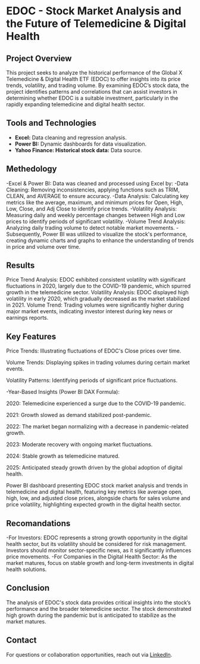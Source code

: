 # EDOC - Stock Market Analysis and the Future of Telemedicine & Digital Health

## Project Overview
This project seeks to analyze the historical performance of the Global X Telemedicine & Digital Health ETF (EDOC) to offer insights into its price trends, volatility, and trading volume. By examining EDOC’s stock data, the project identifies patterns and correlations that can assist investors in determining whether EDOC is a suitable investment, particularly in the rapidly expanding telemedicine and digital health sector.

## Tools and Technologies
- **Excel:** Data cleaning and regression analysis.
- **Power BI:** Dynamic dashboards for data visualization.
- **Yahoo Finance: Historical stock data:** Data source.

## Methedology
-Excel & Power BI: Data was cleaned and processed using Excel by:
-Data Cleaning: Removing inconsistencies, applying functions such as TRIM, CLEAN, and AVERAGE to ensure accuracy.
-Data Analysis: Calculating key metrics like the average, maximum, and minimum prices for Open, High, Low, Close, and Adj Close to identify price trends.
-Volatility Analysis: Measuring daily and weekly percentage changes between High and Low prices to identify periods of significant volatility.
-Volume Trend Analysis: Analyzing daily trading volume to detect notable market movements.
-Subsequently, Power BI was utilized to visualize the stock's performance, creating dynamic charts and graphs to enhance the understanding of trends in price and volume over time.

## Results
Price Trend Analysis: EDOC exhibited consistent volatility with significant fluctuations in 2020, largely due to the COVID-19 pandemic, which spurred growth in the telemedicine sector.
Volatility Analysis: EDOC displayed high volatility in early 2020, which gradually decreased as the market stabilized in 2021.
Volume Trend: Trading volumes were significantly higher during major market events, indicating investor interest during key news or earnings reports.

## Key Features
Price Trends: Illustrating fluctuations of EDOC's Close prices over time.

Volume Trends: Displaying spikes in trading volumes during certain market events.

Volatility Patterns: Identifying periods of significant price fluctuations.



-Year-Based Insights (Power BI DAX Formula):

2020: Telemedicine experienced a surge due to the COVID-19 pandemic.

2021: Growth slowed as demand stabilized post-pandemic.

2022: The market began normalizing with a decrease in pandemic-related growth.

2023: Moderate recovery with ongoing market fluctuations.

2024: Stable growth as telemedicine matured.

2025: Anticipated steady growth driven by the global adoption of digital health.

Power BI dashboard presenting EDOC stock market analysis and trends in telemedicine and digital health, featuring key metrics like average open, high, low, and adjusted close prices, alongside charts for sales volume and price volatility, highlighting expected growth in the digital health sector.

## Recomandations
-For Investors: EDOC represents a strong growth opportunity in the digital health sector, but its volatility should be considered for risk management. Investors should monitor sector-specific news, as it significantly influences price movements.
-For Companies in the Digital Health Sector: As the market matures, focus on stable growth and long-term investments in digital health solutions.

## Conclusion
The analysis of EDOC's stock data provides critical insights into the stock’s performance and the broader telemedicine sector. The stock demonstrated high growth during the pandemic but is anticipated to stabilize as the market matures.

## Contact
For questions or collaboration opportunities, reach out via [LinkedIn](https://www.linkedin.com/in/melvonmashele/).


